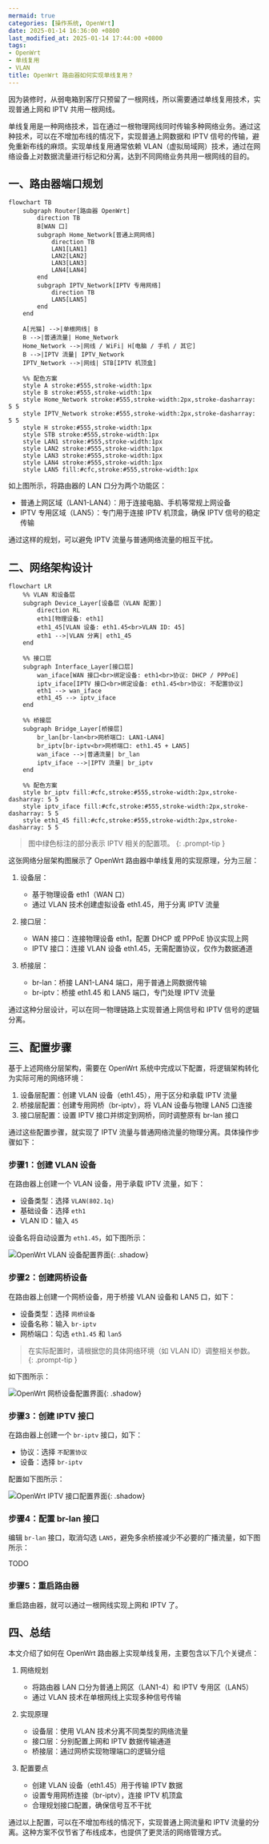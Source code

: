 ```yaml
---
mermaid: true
categories: [操作系统, OpenWrt]
date: 2025-01-14 16:36:00 +0800
last_modified_at: 2025-01-14 17:44:00 +0800
tags:
- OpenWrt
- 单线复用
- VLAN
title: OpenWrt 路由器如何实现单线复用？
---
```


因为装修时，从弱电箱到客厅只预留了一根网线，所以需要通过单线复用技术，实现普通上网和 IPTV 共用一根网线。

单线复用是一种网络技术，旨在通过一根物理网线同时传输多种网络业务。通过这种技术，可以在不增加布线的情况下，实现普通上网数据和 IPTV 信号的传输，避免重新布线的麻烦。实现单线复用通常依赖 VLAN（虚拟局域网）技术，通过在网络设备上对数据流量进行标记和分离，达到不同网络业务共用一根网线的目的。

## 一、路由器端口规划

```mermaid
flowchart TB
    subgraph Router[路由器 OpenWrt]
        direction TB
        B[WAN 口]
        subgraph Home_Network[普通上网网络]
            direction TB
            LAN1[LAN1]
            LAN2[LAN2]
            LAN3[LAN3]
            LAN4[LAN4]
        end
        subgraph IPTV_Network[IPTV 专用网络]
            direction TB
            LAN5[LAN5]
        end
    end

    A[光猫] -->|单根网线| B
    B -->|普通流量| Home_Network
    Home_Network -->|网线 / WiFi| H[电脑 / 手机 / 其它]
    B -->|IPTV 流量| IPTV_Network
    IPTV_Network -->|网线| STB[IPTV 机顶盒]

    %% 配色方案
    style A stroke:#555,stroke-width:1px
    style B stroke:#555,stroke-width:1px
    style Home_Network stroke:#555,stroke-width:2px,stroke-dasharray: 5 5
    style IPTV_Network stroke:#555,stroke-width:2px,stroke-dasharray: 5 5
    style H stroke:#555,stroke-width:1px
    style STB stroke:#555,stroke-width:1px
    style LAN1 stroke:#555,stroke-width:1px
    style LAN2 stroke:#555,stroke-width:1px
    style LAN3 stroke:#555,stroke-width:1px
    style LAN4 stroke:#555,stroke-width:1px
    style LAN5 fill:#cfc,stroke:#555,stroke-width:1px
```

如上图所示，将路由器的 LAN 口分为两个功能区：

- 普通上网区域（LAN1-LAN4）：用于连接电脑、手机等常规上网设备
- IPTV 专用区域（LAN5）：专门用于连接 IPTV 机顶盒，确保 IPTV 信号的稳定传输

通过这样的规划，可以避免 IPTV 流量与普通网络流量的相互干扰。

## 二、网络架构设计

```mermaid
flowchart LR
    %% VLAN 和设备层
    subgraph Device_Layer[设备层（VLAN 配置）]
        direction RL
        eth1[物理设备: eth1]
        eth1_45[VLAN 设备: eth1.45<br>VLAN ID: 45]
        eth1 -->|VLAN 分离| eth1_45
    end

    %% 接口层
    subgraph Interface_Layer[接口层]
        wan_iface[WAN 接口<br>绑定设备: eth1<br>协议: DHCP / PPPoE]
        iptv_iface[IPTV 接口<br>绑定设备: eth1.45<br>协议: 不配置协议]
        eth1 --> wan_iface
        eth1_45 --> iptv_iface
    end

    %% 桥接层
    subgraph Bridge_Layer[桥接层]
        br_lan[br-lan<br>网桥端口: LAN1-LAN4]
        br_iptv[br-iptv<br>网桥端口: eth1.45 + LAN5]
        wan_iface -->|普通流量| br_lan
        iptv_iface -->|IPTV 流量| br_iptv
    end
    
    %% 配色方案
    style br_iptv fill:#cfc,stroke:#555,stroke-width:2px,stroke-dasharray: 5 5
    style iptv_iface fill:#cfc,stroke:#555,stroke-width:2px,stroke-dasharray: 5 5
    style eth1_45 fill:#cfc,stroke:#555,stroke-width:2px,stroke-dasharray: 5 5
```

> 图中绿色标注的部分表示 IPTV 相关的配置项。
{: .prompt-tip }

这张网络分层架构图展示了 OpenWrt 路由器中单线复用的实现原理，分为三层：

1. 设备层：
   - 基于物理设备 eth1（WAN 口）
   - 通过 VLAN 技术创建虚拟设备 eth1.45，用于分离 IPTV 流量

2. 接口层：
   - WAN 接口：连接物理设备 eth1，配置 DHCP 或 PPPoE 协议实现上网
   - IPTV 接口：连接 VLAN 设备 eth1.45，无需配置协议，仅作为数据通道

3. 桥接层：
   - br-lan：桥接 LAN1-LAN4 端口，用于普通上网数据传输
   - br-iptv：桥接 eth1.45 和 LAN5 端口，专门处理 IPTV 流量

通过这种分层设计，可以在同一物理链路上实现普通上网信号和 IPTV 信号的逻辑分离。

## 三、配置步骤

基于上述网络分层架构，需要在 OpenWrt 系统中完成以下配置，将逻辑架构转化为实际可用的网络环境：

1. 设备层配置：创建 VLAN 设备（eth1.45），用于区分和承载 IPTV 流量
2. 桥接层配置：创建专用网桥（br-iptv），将 VLAN 设备与物理 LAN5 口连接
3. 接口层配置：设置 IPTV 接口并绑定到网桥，同时调整原有 br-lan 接口

通过这些配置步骤，就实现了 IPTV 流量与普通网络流量的物理分离。具体操作步骤如下：

### 步骤1：创建 VLAN 设备

在路由器上创建一个 VLAN 设备，用于承载 IPTV 流量，如下：

- 设备类型：选择 `VLAN(802.1q)`
- 基础设备：选择 `eth1`
- VLAN ID：输入 `45`

设备名将自动设置为 `eth1.45`，如下图所示：

![OpenWrt VLAN 设备配置界面](/img/openwrt-vlan-device.png){: .shadow}

### 步骤2：创建网桥设备

在路由器上创建一个网桥设备，用于桥接 VLAN 设备和 LAN5 口，如下：

- 设备类型：选择 `网桥设备`
- 设备名称：输入 `br-iptv`
- 网桥端口：勾选 `eth1.45` 和 `lan5`

> 在实际配置时，请根据您的具体网络环境（如 VLAN ID）调整相关参数。
{: .prompt-tip }

如下图所示：

![OpenWrt 网桥设备配置界面](/img/openwrt-bridge-device.png){: .shadow}

### 步骤3：创建 IPTV 接口

在路由器上创建一个 `br-iptv` 接口，如下：

- 协议：选择 `不配置协议`
- 设备：选择 `br-iptv`

配置如下图所示：

![OpenWrt IPTV 接口配置界面](/img/openwrt-iptv-interface.png){: .shadow}

### 步骤4：配置 br-lan 接口

编辑 `br-lan` 接口，取消勾选 `LAN5`，避免多余桥接减少不必要的广播流量，如下图所示：

TODO

### 步骤5：重启路由器

重启路由器，就可以通过一根网线实现上网和 IPTV 了。

## 四、总结

本文介绍了如何在 OpenWrt 路由器上实现单线复用，主要包含以下几个关键点：

1. 网络规划
   - 将路由器 LAN 口分为普通上网区（LAN1-4）和 IPTV 专用区（LAN5）
   - 通过 VLAN 技术在单根网线上实现多种信号传输

2. 实现原理
   - 设备层：使用 VLAN 技术分离不同类型的网络流量
   - 接口层：分别配置上网和 IPTV 数据传输通道
   - 桥接层：通过网桥实现物理端口的逻辑分组

3. 配置要点
   - 创建 VLAN 设备（eth1.45）用于传输 IPTV 数据
   - 设置专用网桥连接（br-iptv），连接 IPTV 机顶盒
   - 合理规划接口配置，确保信号互不干扰

通过以上配置，可以在不增加布线的情况下，实现普通上网流量和 IPTV 流量的分离。这种方案不仅节省了布线成本，也提供了更灵活的网络管理方式。

